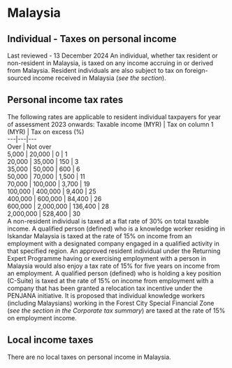 # Malaysia
## Individual - Taxes on personal income
Last reviewed - 13 December 2024
An individual, whether tax resident or non-resident in Malaysia, is taxed on any income accruing in or derived from Malaysia. Resident individuals are also subject to tax on foreign-sourced income received in Malaysia (_see the_ _section_).
## Personal income tax rates
The following rates are applicable to resident individual taxpayers for year of assessment 2023 onwards:
Taxable income (MYR) | Tax on column 1 (MYR) | Tax on excess (%)  
---|---|---  
Over | Not over  
5,000 | 20,000 | 0 | 1  
20,000 | 35,000 | 150 | 3  
35,000 | 50,000 | 600 | 6  
50,000 | 70,000 | 1,500 | 11  
70,000 | 100,000 | 3,700 | 19  
100,000 | 400,000 | 9,400 | 25  
400,000 | 600,000 | 84,400 | 26  
600,000 | 2,000,000 | 136,400 | 28  
2,000,000 | 528,400 | 30  
A non-resident individual is taxed at a flat rate of 30% on total taxable income.
A qualified person (defined) who is a knowledge worker residing in Iskandar Malaysia is taxed at the rate of 15% on income from an employment with a designated company engaged in a qualified activity in that specified region.
An approved resident individual under the Returning Expert Programme having or exercising employment with a person in Malaysia would also enjoy a tax rate of 15% for five years on income from an employment.
A qualified person (defined) who is holding a key position (C-Suite) is taxed at the rate of 15% on income from employment with a company that has been granted a relocation tax incentive under the PENJANA initiative. 
It is proposed that individual knowledge workers (including Malaysians) working in the Forest City Special Financial Zone (_see the section in the Corporate tax summary_) are taxed at the rate of 15% on employment income.
## Local income taxes
There are no local taxes on personal income in Malaysia.
